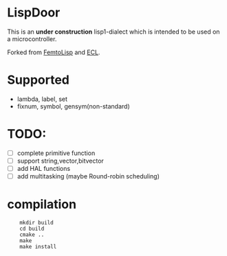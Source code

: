 # LispDoor

This is an **under construction** lisp1-dialect which is intended to be used on a microcontroller.

Forked from [FemtoLisp](https://github.com/JeffBezanson/femtolisp) and [ECL](https://gitlab.com/embeddable-common-lisp/ecl).


# Supported
- lambda, label, set
- fixnum, symbol, gensym(non-standard)

# TODO:
- [ ] complete primitive function
- [ ] support string,vector,bitvector
- [ ] add HAL functions
- [ ] add multitasking (maybe Round-robin scheduling)

# compilation

```shell
    mkdir build
    cd build
    cmake ..
    make
    make install
```
